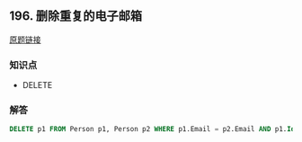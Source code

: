 ## 196. 删除重复的电子邮箱
   
[原题链接](https://leetcode-cn.com/problems/delete-duplicate-emails/comments/)

### 知识点

- DELETE

### 解答

```sql
DELETE p1 FROM Person p1, Person p2 WHERE p1.Email = p2.Email AND p1.Id > p2.Id;
```